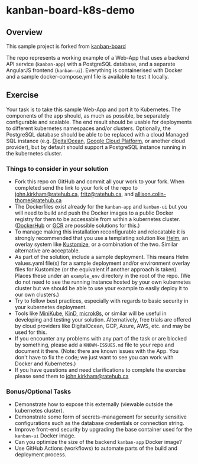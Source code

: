# kanban-board-k8s-demo

## Overview

This sample project is forked from [kanban-board](https://github.com/wkrzywiec/kanban-board)

The repo represents a working example of a Web-App that uses a backend API service (`kanban-app`) with a PostgreSQL database,
and a separate AngularJS frontend (`kanban-ui`).
Everything is containerised with Docker and a sample docker-compose.yml file is available to test it locally.

## Exercise

Your task is to take this sample Web-App and port it to Kubernetes.  The components of the app should, as much as possible, be separately configurable and scalable.
The end result should be usable for deployments to different kubernetes namespaces and/or clusters.
Optionally, the PostgreSQL database should be able to be replaced with a cloud Managed SQL instance
(e.g. [DigitalOcean](https://docs.digitalocean.com/products/databases/), [Google Cloud Platform](https://cloud.google.com/sql), or another cloud provider), but
by default should support a PostgreSQL instance running in the kubernetes cluster.

### Things to consider in your solution

* Fork this repo on GitHub and commit all your work to your fork.  When completed send the link to your fork of the repo to john.kirkham@ratehub.ca, fritz@ratehub.ca, and allison.colin-thome@ratehub.ca
* The Dockerfiles exist already for the `kanban-app` and `kanban-ui` but you will need to build and push the Docker images to a public Docker registry for
them to be accessable from within a kubernetes cluster.  ([DockerHub](https://hub.docker.com/) or [GCR](https://cloud.google.com/container-registry/)
are possible solutions for this.)
* To manage making this installation reconfigurable and relocatable it is strongly recommended that you use a templating solution like [Helm](https://helm.sh/),
an overlay system like [Kustomize](https://kustomize.io/), or a combination of the two.  Similar alternative are acceptable.
* As part of the solution, include a sample deployment.  This means Helm values.yaml file(s) for a sample deployment and/or environment overlay files for Kustomize (or the equivalent if another approach is taken).  Places these under an `example_env` directory in the root of the repo.  (We do not need to see the running instance hosted by your own kubernetes cluster but we should be able to use your example to easily deploy it to our own clusters.)
* Try to follow best practices, especially with regards to basic security in your kubernetes deployment.
* Tools like [MiniKube](https://minikube.sigs.k8s.io/docs/start/), [KinD](https://kind.sigs.k8s.io/docs/user/quick-start/), [microk8s](https://microk8s.io/),
or similar will be useful in developing and testing your solution.  Alternatively, free trials are offered by cloud providers like DigitalOcean,
GCP, Azure, AWS, etc. and may be used for this.
* If you encounter any problems with any part of the task or are blocked by something, please add a `KNOWN-ISSUES.md` file to your repo and document it there.  (Note: there are known issues with the App.  You don't have to fix the code; we just want to see you can work with Docker and Kubernetes.)
* If you have questions and need clarifications to complete the exercise please send them to john.kirkham@ratehub.ca

### Bonus/Optional Tasks

* Demonstrate how to expose this externally (viewable outside the kubernetes cluster).
* Demonstrate some form of secrets-management for security sensitive configurations such as the database credentials or connection string.
* Improve front-end security by upgrading the base container used for the `kanban-ui` Docker image.
* Can you optimize the size of the backend `kanban-app` Docker image?
* Use GitHub Actions (workflows) to automate parts of the build and deployment process.
